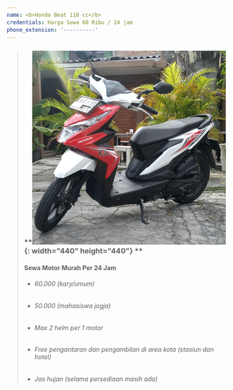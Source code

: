 ```yaml
---
name: <b>Honda Beat 110 cc</b>
credentials: Harga Sewa 60 Ribu / 24 jam
phone_extension: '----------'
---
```


> ### **![](/uploads/fjimg-20191224-145508.png){: width="440" height="440"} **
>
> #### **Sewa Motor Murah Per 24 Jam**
>
>
> * ###### 60\.000 (kary/umum)
> * ###### 50\.000 (mahasiswa jogja)
> * ###### Max 2 helm per 1 motor
> * ###### Free pengantaran dan pengambilan di area kota (stasiun dan hotel)
> * ###### Jas hujan (selama persediaan masih ada)

&nbsp;